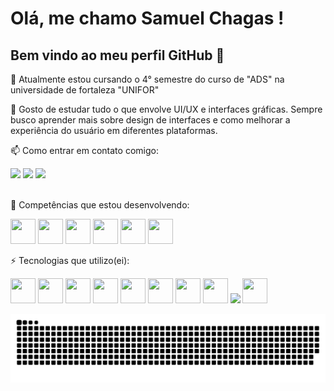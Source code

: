 # Olá, me chamo Samuel Chagas ! 
## Bem vindo ao meu perfil GitHub 👋


📕 Atualmente estou cursando o 4° semestre do curso de "ADS" na universidade de fortaleza "UNIFOR"

:blue_book: Gosto de estudar tudo o que envolve UI/UX e interfaces gráficas. Sempre busco aprender mais sobre design de interfaces e como melhorar a experiência do usuário em diferentes plataformas.

📫 Como entrar em contato comigo:         
<div>
<a href="https://www.instagram.com/samuelchgs/" target="_blank"><img loading="lazy" src="https://img.shields.io/badge/-Instagram-%23E4405F?style=for-the-badge&logo=instagram&logoColor=white" target="_blank"></a>
<a href ="mailto:samuelchagas909@gmail.com"><img loading="lazy" src="https://img.shields.io/badge/Gmail-D14836?style=for-the-badge&logo=gmail&logoColor=white" target="_blank"></a>
<a href="https://www.linkedin.com/in/samuel-chagas-074bb21a5" target="_blank"><img loading="lazy" src="https://img.shields.io/badge/-LinkedIn-%230077B5?style=for-the-badge&logo=linkedin&logoColor=white" target="_blank"></a> 
</div>
<br>

🌱  Competências que estou desenvolvendo:

<img loading="lazy" src="https://cdn.jsdelivr.net/gh/devicons/devicon@latest/icons/html5/html5-original-wordmark.svg" width="40" height="40"/> <img loading="lazy" src= "https://cdn.jsdelivr.net/gh/devicons/devicon@latest/icons/css3/css3-original-wordmark.svg" width="40" height="40"/>  <img loading="lazy" src= "https://cdn.jsdelivr.net/gh/devicons/devicon@latest/icons/javascript/javascript-original.svg" width="40" height="40"/>   <img loading="lazy" src= "https://cdn.jsdelivr.net/gh/devicons/devicon@latest/icons/react/react-original-wordmark.svg" width="40" height="40"/>    <img loading="lazy" src= "https://cdn.jsdelivr.net/gh/devicons/devicon@latest/icons/mysql/mysql-original-wordmark.svg" width="40" height="40"/>  <img loading="lazy" src= "https://cdn.jsdelivr.net/gh/devicons/devicon@latest/icons/java/java-original-wordmark.svg" width="40" height="40"/>


⚡ Tecnologias que utilizo(ei):

<img loading="lazy" src= "https://cdn.jsdelivr.net/gh/devicons/devicon@latest/icons/vscode/vscode-original.svg" width="40" height="40"/> <img loading="lazy" src= "https://cdn.jsdelivr.net/gh/devicons/devicon@latest/icons/visualstudio/visualstudio-original.svg" width="40" height="40"/>  <img loading="lazy" src= "https://cdn.jsdelivr.net/gh/devicons/devicon@latest/icons/intellij/intellij-original.svg" width="40" height="40"/>   <img loading="lazy" src= "https://cdn.jsdelivr.net/gh/devicons/devicon@latest/icons/pycharm/pycharm-original.svg" width="40" height="40"/>   <img loading="lazy" src= "https://cdn.jsdelivr.net/gh/devicons/devicon@latest/icons/eclipse/eclipse-original.svg" width="40" height="40"/>  <img loading="lazy" src= "https://cdn.jsdelivr.net/gh/devicons/devicon@latest/icons/git/git-original-wordmark.svg" width="40" height="40"/> <img loading="lazy" src= "https://cdn.jsdelivr.net/gh/devicons/devicon@latest/icons/xd/xd-original.svg" width="40" height="40"/> <img loading="lazy" src= "https://cdn.jsdelivr.net/gh/devicons/devicon@latest/icons/photoshop/photoshop-original.svg" width="40" height="40"/>  <img loading="lazy" src="https://cdn.jsdelivr.net/gh/devicons/devicon@latest/icons/illustrator/illustrator-plain.svg" height="40"/> <img loading="lazy" src= "https://cdn.jsdelivr.net/gh/devicons/devicon@latest/icons/arduino/arduino-original-wordmark.svg" width="40" height="40"/> 



![Snake animation](https://github.com/samuel-chagas/samuel-chagas/blob/output/github-contribution-grid-snake.svg)
